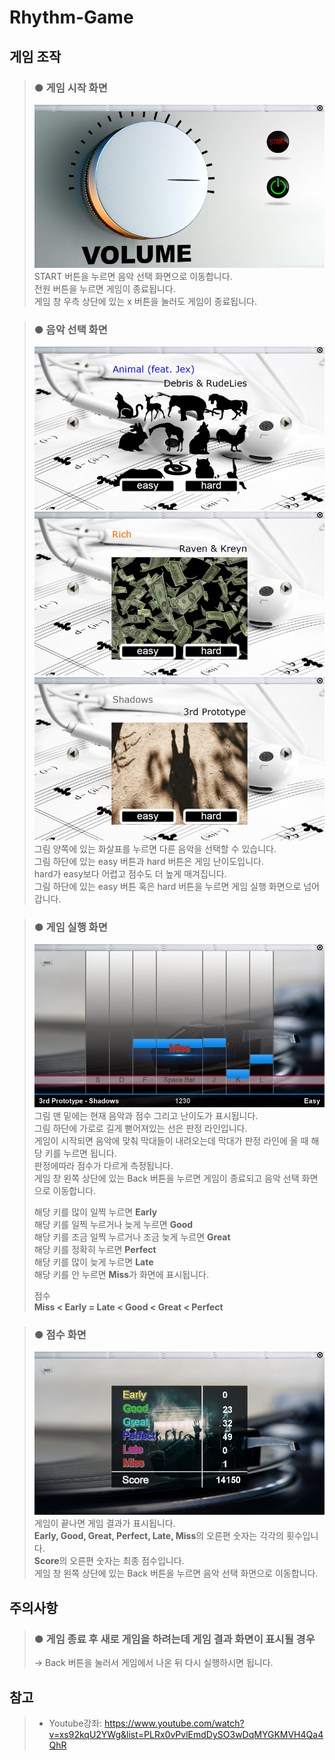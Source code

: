 # Rhythm-Game

## 게임 조작
> ### ● 게임 시작 화면  
> ![게임 시작 화면](./result_image/step4.png)  
> START 버튼을 누르면 음악 선택 화면으로 이동합니다.  
> 전원 버튼을 누르면 게임이 종료됩니다.  
> 게임 창 우측 상단에 있는 x 버튼을 눌러도 게임이 종료됩니다.
  
> ### ● 음악 선택 화면
> ![음악 선택 화면](./result_image/step7.png)  
> ![음악 선택 화면](./result_image/step7_2.png)  
> ![음악 선택 화면](./result_image/step7_3.png)  
> 그림 양쪽에 있는 화살표를 누르면 다른 음악을 선택할 수 있습니다.  
> 그림 하단에 있는 easy 버튼과 hard 버튼은 게임 난이도입니다.  
> hard가 easy보다 어렵고 점수도 더 높게 매겨집니다.  
> 그림 하단에 있는 easy 버튼 혹은 hard 버튼을 누르면 게임 실행 화면으로 넘어갑니다.  
  
> ### ● 게임 실행 화면
> ![게임 실행 화면](./result_image/step16.png)  
> 그림 맨 밑에는 현재 음악과 점수 그리고 난이도가 표시됩니다.  
> 그림 하단에 가로로 길게 뻗어져있는 선은 판정 라인입니다.  
> 게임이 시작되면 음악에 맞춰 막대들이 내려오는데 막대가 판정 라인에 올 때 해당 키를 누르면 됩니다.  
> 판정에따라 점수가 다르게 측정됩니다.  
> 게임 창 왼쪽 상단에 있는 Back 버튼을 누르면 게임이 종료되고 음악 선택 화면으로 이동합니다.  
>  
> 해당 키를 많이 일찍 누르면 **Early**  
> 해당 키를 일찍 누르거나 늦게 누르면 **Good**  
> 해당 키를 조금 일찍 누르거나 조금 늦게 누르면 **Great**  
> 해당 키를 정확히 누르면 **Perfect**  
> 해당 키를 많이 늦게 누르면 **Late**  
> 해당 키를 안 누르면 **Miss**가 화면에 표시됩니다.  
>  
> 점수  
> **Miss < Early = Late < Good < Great < Perfect**
  
> ### ● 점수 화면
> ![점수 화면](./result_image/step17.png)  
> 게임이 끝나면 게임 결과가 표시됩니다.  
> **Early, Good, Great, Perfect, Late, Miss**의 오른편 숫자는 각각의 횟수입니다.  
> **Score**의 오른편 숫자는 최종 점수입니다.  
> 게임 창 왼쪽 상단에 있는 Back 버튼을 누르면 음악 선택 화면으로 이동합니다.  

## 주의사항
> ### ● 게임 종료 후 새로 게임을 하려는데 게임 결과 화면이 표시될 경우  
> -> Back 버튼을 눌러서 게임에서 나온 뒤 다시 실행하시면 됩니다.
  
## 참고
> * Youtube강좌: <https://www.youtube.com/watch?v=xs92kqU2YWg&list=PLRx0vPvlEmdDySO3wDqMYGKMVH4Qa4QhR>
